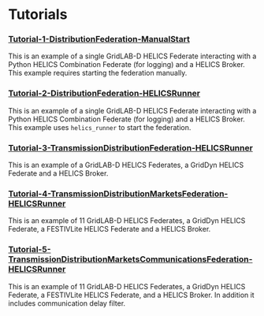 # Tutorials

### [Tutorial-1-DistributionFederation-ManualStart](./1-DistributionFederation-ManualStart/README.md)

This is an example of a single GridLAB-D HELICS Federate interacting with a Python HELICS Combination Federate (for logging) and a HELICS Broker.
This example requires starting the federation manually.

### [Tutorial-2-DistributionFederation-HELICSRunner](./2-DistributionFederation-HELICSRunner/README.md)

This is an example of a single GridLAB-D HELICS Federate interacting with a Python HELICS Combination Federate (for logging) and a HELICS Broker.
This example uses `helics_runner` to start the federation.

### [Tutorial-3-TransmissionDistributionFederation-HELICSRunner](./3-TransmissionDistributionFederation-HELICSRunner/README.md)

This is an example of a GridLAB-D HELICS Federates, a GridDyn HELICS Federate and a HELICS Broker.

### [Tutorial-4-TransmissionDistributionMarketsFederation-HELICSRunner](./4-TransmissionDistributionMarketsFederation-HELICSRunner/README.md)

This is an example of 11 GridLAB-D HELICS Federates, a GridDyn HELICS Federate, a FESTIVLite HELICS Federate and a HELICS Broker.

### [Tutorial-5-TransmissionDistributionMarketsCommunicationsFederation-HELICSRunner](./5-TransmissionDistributionMarketsCommunicationsFederation-HELICSRunner/README.md)

This is an example of 11 GridLAB-D HELICS Federates, a GridDyn HELICS Federate, a FESTIVLite HELICS Federate, and a HELICS Broker.
In addition it includes communication delay filter.


